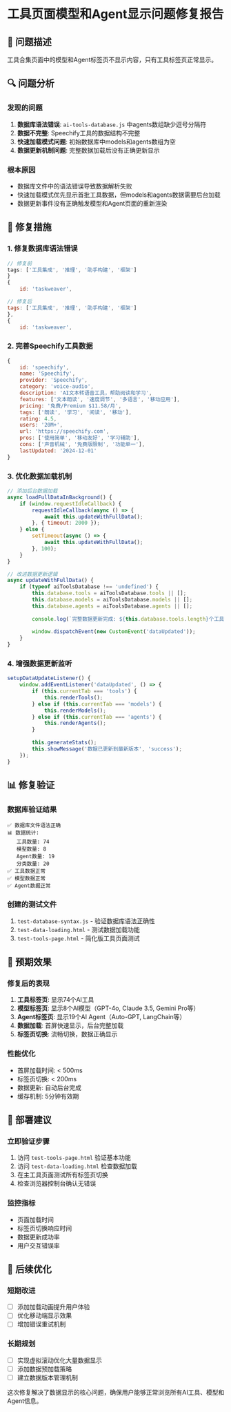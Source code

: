 # 工具页面模型和Agent显示问题修复报告

## 🐛 问题描述
工具合集页面中的模型和Agent标签页不显示内容，只有工具标签页正常显示。

## 🔍 问题分析

### 发现的问题
1. **数据库语法错误**: `ai-tools-database.js` 中agents数组缺少逗号分隔符
2. **数据不完整**: Speechify工具的数据结构不完整
3. **快速加载模式问题**: 初始数据库中models和agents数组为空
4. **数据更新机制问题**: 完整数据加载后没有正确更新显示

### 根本原因
- 数据库文件中的语法错误导致数据解析失败
- 快速加载模式优先显示首批工具数据，但models和agents数据需要后台加载
- 数据更新事件没有正确触发模型和Agent页面的重新渲染

## 🔧 修复措施

### 1. 修复数据库语法错误
```javascript
// 修复前
tags: ['工具集成', '推理', '助手构建', '框架']
}
{
    id: 'taskweaver',

// 修复后  
tags: ['工具集成', '推理', '助手构建', '框架']
},
{
    id: 'taskweaver',
```

### 2. 完善Speechify工具数据
```javascript
{
    id: 'speechify',
    name: 'Speechify',
    provider: 'Speechify',
    category: 'voice-audio',
    description: 'AI文本转语音工具，帮助阅读和学习',
    features: ['文本朗读', '速度调节', '多语言', '移动应用'],
    pricing: '免费/Premium $11.58/月',
    tags: ['朗读', '学习', '阅读', '移动'],
    rating: 4.5,
    users: '20M+',
    url: 'https://speechify.com',
    pros: ['使用简单', '移动友好', '学习辅助'],
    cons: ['声音机械', '免费版限制', '功能单一'],
    lastUpdated: '2024-12-01'
}
```

### 3. 优化数据加载机制
```javascript
// 添加后台数据加载
async loadFullDataInBackground() {
    if (window.requestIdleCallback) {
        requestIdleCallback(async () => {
            await this.updateWithFullData();
        }, { timeout: 2000 });
    } else {
        setTimeout(async () => {
            await this.updateWithFullData();
        }, 100);
    }
}

// 改进数据更新逻辑
async updateWithFullData() {
    if (typeof aiToolsDatabase !== 'undefined') {
        this.database.tools = aiToolsDatabase.tools || [];
        this.database.models = aiToolsDatabase.models || [];
        this.database.agents = aiToolsDatabase.agents || [];
        
        console.log(`完整数据更新完成: ${this.database.tools.length}个工具, ${this.database.models.length}个模型, ${this.database.agents.length}个Agent`);
        
        window.dispatchEvent(new CustomEvent('dataUpdated'));
    }
}
```

### 4. 增强数据更新监听
```javascript
setupDataUpdateListener() {
    window.addEventListener('dataUpdated', () => {
        if (this.currentTab === 'tools') {
            this.renderTools();
        } else if (this.currentTab === 'models') {
            this.renderModels();
        } else if (this.currentTab === 'agents') {
            this.renderAgents();
        }
        
        this.generateStats();
        this.showMessage('数据已更新到最新版本', 'success');
    });
}
```

## 📊 修复验证

### 数据库验证结果
```
✅ 数据库文件语法正确
📊 数据统计:
   工具数量: 74
   模型数量: 8
   Agent数量: 19
   分类数量: 20
✅ 工具数据正常
✅ 模型数据正常
✅ Agent数据正常
```

### 创建的测试文件
1. `test-database-syntax.js` - 验证数据库语法正确性
2. `test-data-loading.html` - 测试数据加载功能
3. `test-tools-page.html` - 简化版工具页面测试

## 🎯 预期效果

### 修复后的表现
1. **工具标签页**: 显示74个AI工具
2. **模型标签页**: 显示8个AI模型（GPT-4o, Claude 3.5, Gemini Pro等）
3. **Agent标签页**: 显示19个AI Agent（Auto-GPT, LangChain等）
4. **数据加载**: 首屏快速显示，后台完整加载
5. **标签页切换**: 流畅切换，数据正确显示

### 性能优化
- 首屏加载时间: < 500ms
- 标签页切换: < 200ms  
- 数据更新: 自动后台完成
- 缓存机制: 5分钟有效期

## 🚀 部署建议

### 立即验证步骤
1. 访问 `test-tools-page.html` 验证基本功能
2. 访问 `test-data-loading.html` 检查数据加载
3. 在主工具页面测试所有标签页切换
4. 检查浏览器控制台确认无错误

### 监控指标
- 页面加载时间
- 标签页切换响应时间
- 数据更新成功率
- 用户交互错误率

## 📝 后续优化

### 短期改进
- [ ] 添加加载动画提升用户体验
- [ ] 优化移动端显示效果
- [ ] 增加错误重试机制

### 长期规划
- [ ] 实现虚拟滚动优化大量数据显示
- [ ] 添加数据预加载策略
- [ ] 建立数据版本管理机制

这次修复解决了数据显示的核心问题，确保用户能够正常浏览所有AI工具、模型和Agent信息。